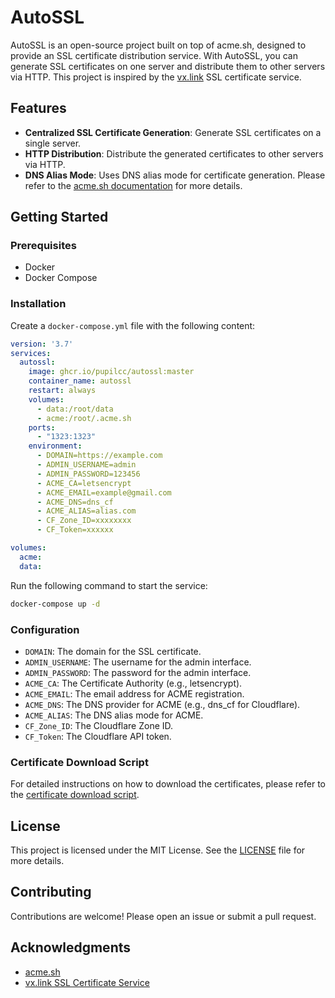 # AutoSSL

AutoSSL is an open-source project built on top of acme.sh, designed to provide an SSL certificate distribution service. With AutoSSL, you can generate SSL certificates on one server and distribute them to other servers via HTTP. This project is inspired by the [vx.link](https://vx.link) SSL certificate service.

## Features

- **Centralized SSL Certificate Generation**: Generate SSL certificates on a single server.
- **HTTP Distribution**: Distribute the generated certificates to other servers via HTTP.
- **DNS Alias Mode**: Uses DNS alias mode for certificate generation. Please refer to the [acme.sh documentation](https://github.com/acmesh-official/acme.sh/wiki/DNS-alias-mode) for more details.

## Getting Started

### Prerequisites

- Docker
- Docker Compose

### Installation

Create a `docker-compose.yml` file with the following content:

```yaml
version: '3.7'
services:
  autossl:
    image: ghcr.io/pupilcc/autossl:master
    container_name: autossl
    restart: always
    volumes:
      - data:/root/data
      - acme:/root/.acme.sh
    ports:
      - "1323:1323"
    environment:
      - DOMAIN=https://example.com
      - ADMIN_USERNAME=admin
      - ADMIN_PASSWORD=123456
      - ACME_CA=letsencrypt
      - ACME_EMAIL=example@gmail.com
      - ACME_DNS=dns_cf
      - ACME_ALIAS=alias.com
      - CF_Zone_ID=xxxxxxxx
      - CF_Token=xxxxxx

volumes:
  acme:
  data:
```

Run the following command to start the service:
```sh
docker-compose up -d
```

### Configuration

- `DOMAIN`: The domain for the SSL certificate.
- `ADMIN_USERNAME`: The username for the admin interface.
- `ADMIN_PASSWORD`: The password for the admin interface.
- `ACME_CA`: The Certificate Authority (e.g., letsencrypt).
- `ACME_EMAIL`: The email address for ACME registration.
- `ACME_DNS`: The DNS provider for ACME (e.g., dns_cf for Cloudflare).
- `ACME_ALIAS`: The DNS alias mode for ACME.
- `CF_Zone_ID`: The Cloudflare Zone ID.
- `CF_Token`: The Cloudflare API token.

### Certificate Download Script

For detailed instructions on how to download the certificates, please refer to the [certificate download script](https://github.com/tmplink/KnowledgeBase/blob/main/vxlink/vxssl.md).

## License

This project is licensed under the MIT License. See the [LICENSE](https://github.com/pupilcc/autossl/blob/master/LICENSE) file for more details.

## Contributing

Contributions are welcome! Please open an issue or submit a pull request.

## Acknowledgments

- [acme.sh](https://github.com/acmesh-official/acme.sh)
- [vx.link SSL Certificate Service](https://vx.link)
